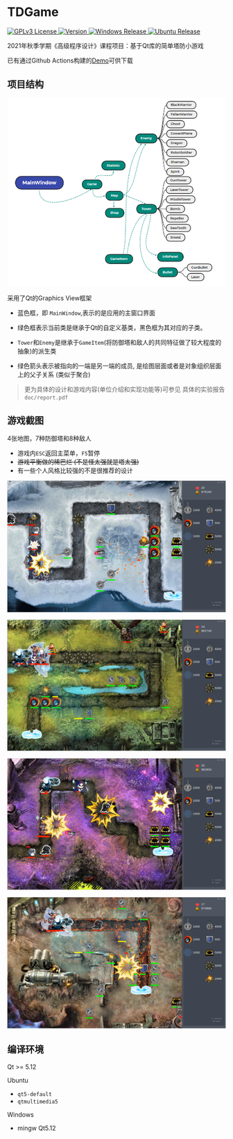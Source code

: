 # TDGame

<p>
<a href="https://opensource.org/licenses/">
<img src="https://img.shields.io/badge/License-GPL%20v3-blue.svg" alt="GPLv3 License">
</a>
<a href="https://t.me/BrokenTom">
<img src="https://badge.fury.io/gh/tterb%2FHyde.svg" alt="Version">
</a>
<a href="https://github.com/Flying-Tom/TDGame/actions/workflows/release-windows.yml">
<img src="https://github.com/Flying-Tom/TDGame/actions/workflows/release-windows.yml/badge.svg" alt="Windows Release">
</a>
<a href="https://github.com/Flying-Tom/TDGame/actions/workflows/release-ubuntu.yml">
<img src="https://github.com/Flying-Tom/TDGame/actions/workflows/release-ubuntu.yml/badge.svg" alt="Ubuntu Release">
</a>
</p>

2021年秋季学期《高级程序设计》课程项目：基于Qt库的简单塔防小游戏

已有通过Github Actions构建的[Demo](https://github.com/Flying-Tom/TDGame/releases)可供下载


## 项目结构

![](doc/figs/MainWindow.png)

采用了Qt的Graphics View框架

- 蓝色框，即 `MainWindow`,表示的是应用的主窗口界面
- 绿色框表示当前类是继承于Qt的自定义基类，黑色框为其对应的子类。
    
- `Tower`和`Enemy`是继承于`GameItem`(将防御塔和敌人的共同特征做了较大程度的抽象)的派生类

- 绿色箭头表示被指向的一端是另一端的成员, 是绘图层面或者是对象组织层面上的父子关系 (类似于聚合)


> 更为具体的设计和游戏内容(单位介绍和实现功能等)可参见 具体的实验报告`doc/report.pdf`

## 游戏截图

4张地图，7种防御塔和8种敌人

- 游戏内`ESC`返回主菜单，`F5`暂停
- <s>游戏平衡做的稀巴烂 (不是怪太强就是塔太强)</s>
- 有一些个人风格比较强的不是很推荐的设计

![](doc/figs/level1.png)

![](doc/figs/level2.png)

![](doc/figs/level3.png)

![](doc/figs/level4.png)


## 编译环境

Qt >= 5.12

Ubuntu
- `qt5-default`
- `qtmultimedia5`

Windows

- mingw Qt5.12
